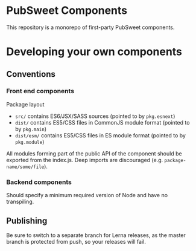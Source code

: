# PubSweet Components

This repository is a monorepo of first-party PubSweet components.

# Developing your own components

## Conventions

### Front end components

Package layout

- `src/` contains ES6/JSX/SASS sources (pointed to by `pkg.esnext`)
- `dist/` contains ES5/CSS files in CommonJS module format (pointed to by `pkg.main`)
- `dist/esm/` contains ES5/CSS files in ES module format (pointed to by `pkg.module`)

All modules forming part of the public API of the component should be exported from the index.js. Deep imports are discouraged (e.g. `package-name/some/file`).

### Backend components

Should specify a minimum required version of Node and have no transpiling.

## Publishing

Be sure to switch to a separate branch for Lerna releases, as the master branch is protected from push, so your releases will fail.

